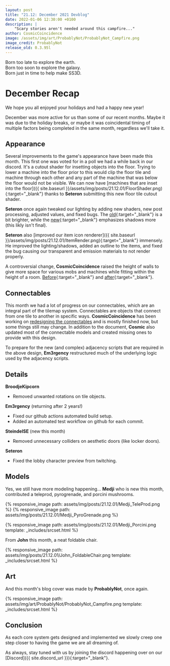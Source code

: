 ```yaml
---
layout: post
title: "21.12: December 2021 Devblog"
date: 2022-01-06 12:30:00 +0100
description: |
    "Scary stories aren't needed around this campfire..."
author: CosmicCoincidence
image: /assets/img/art/ProbablyNot/ProbablyNot_Campfire.png
image_credit: ProbablyNot
release_old: 0.3.95l
---
```


Born too late to explore the earth.<br>
Born too soon to explore the galaxy.<br>
Born just in time to help make SS3D.

# December Recap

We hope you all enjoyed your holidays and had a happy new year!

December was more active for us than some of our recent months. Maybe it was due to the holiday breaks, or maybe it was coincidental timing of multiple factors being completed in the same month, regardless we'll take it. 

## Appearance

Several improvements to the game's appearance have been made this month. This first one was voted for in a poll we had a while back in our discord. It's a cutout shader for insetting objects into the floor. Trying to lower a machine into the floor prior to this would clip the floor tile and machine through each other and any part of the machine that was below the floor would not be visible. We can now have [machines that are inset into the floor]({{ site.baseurl }}/assets/img/posts/21.12.01/FloorShader.png){:target="_blank"} thanks to **Seteron** submitting this new floor tile cutout shader.

**Seteron** once again tweaked our lighting by adding new shaders, new post processing, adjusted values, and fixed bugs. The [old](https://user-images.githubusercontent.com/38957910/146114991-d3cfd4ca-df31-432a-a6df-aecce69fadb0.PNG){:target="_blank"} is a bit brighter, while the [new](https://user-images.githubusercontent.com/38957910/146115003-5b76c603-3480-43cc-bd89-734df0795f26.PNG){:target="_blank"} emphasizes shadows more (this likly isn't final).

**Seteron** also [improved our item icon renderer]({{ site.baseurl }}/assets/img/posts/21.12.01/ItemRender.png){:target="_blank"} immensely. He improved the lighting/shadows, added an outline to the items, and fixed the bug causing our transparent and emission materials to not render properly.

A controversial change, **CosmicCoincidence** raised the height of walls to give more space for various mobs and machines while fitting within the height of a room. [Before](https://user-images.githubusercontent.com/41941008/147019311-28dabad8-c6c8-40c7-803a-f80cad13ed3a.png){:target="_blank"} and [after](https://user-images.githubusercontent.com/41941008/147019002-c40195a7-3d6a-497d-ae73-52b97c443732.png){:target="_blank"}.

## Connectables

This month we had a lot of progress on our connectables, which are an integral part of the tilemap system. Connectables are objects that connect from one tile to another in specific ways. **CosmicCoincidence** has been working on [redesigning the connectables](https://docs.google.com/document/d/1ful7_gIJo7e74i9LMQuYMpjZMH2V1aT90mwlrQ0hcgE/edit?usp=sharing) and is mostly finished now, but some things still may change. In addition to the document, **Cosmic** also updated most of the connectable models and created missing ones to provide with this design.

To prepare for the new (and complex) adjacency scripts that are required in the above design, **Em3rgency** restructured much of the underlying logic used by the adjacency scripts.

## Details

**BroodjeKipcorn**
- Removed unwanted rotations on tile objects.

**Em3rgency** (returning after 2 years!)
- Fixed our github actions automated build setup.
- Added an automated test workflow on github for each commit.

**SteindelSE** (new this month)
- Removed unnecessary colliders on aesthetic doors (like locker doors).

**Seteron**
- Fixed the lobby character preview from twitching.

## Models

Yes, we still have more modeling happening... **Medji** who is new this month, contributed a teleprod, pyrogrenade, and porcini mushrooms.

<div class='horizontal-2' markdown='1'>
  {% responsive_image path: assets/img/posts/21.12.01/Medji_TeleProd.png %}
  {% responsive_image path: assets/img/posts/21.12.01/Medji_PyroGrenade.png %}
</div>

{% responsive_image path: assets/img/posts/21.12.01/Medji_Porcini.png template: _includes/srcset.html %}

From **John** this month, a neat foldable chair.

{% responsive_image path: assets/img/posts/21.12.01/John_FoldableChair.png template: _includes/srcset.html %}

## Art

And this month's blog cover was made by **ProbablyNot**, once again.

{% responsive_image path: assets/img/art/ProbablyNot/ProbablyNot_Campfire.png template: _includes/srcset.html %}

## Conclusion

As each core system gets designed and implemented we slowly creep one step closer to having the game we are all dreaming of.

As always, stay tuned with us by joining the discord happening over on our [Discord]({{ site.discord_url }}){:target="_blank"}.
